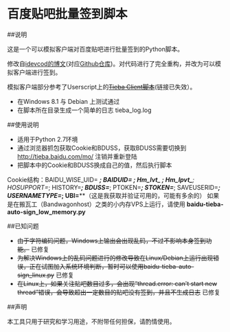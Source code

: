 百度贴吧批量签到脚本
=====================

##说明

这是一个可以模拟客户端对百度贴吧进行批量签到的Python脚本。

修改自[idevcod的博文](http://blog.csdn.net/idevcod/article/details/11479897)(对应[Github仓库](https://github.com/ifreefly/baidu_bot))。对代码进行了完全重构，并改为可以模拟客户端进行签到。

模拟客户端部分参考了Userscript上的<del>[Tieba Client脚本](http://userscripts.org/scripts/review/177032)</del>(链接已失效）。

* 在Windows 8.1 与 Debian 上测试通过
* 在脚本所在目录生成一个简单的日志 tieba_log.log

##使用说明

* 适用于Python 2.7环境
* 通过浏览器抓包获取Cookie和BDUSS，获取BDUSS需要切换到 http://tieba.baidu.com/mo/ 注销并重新登陆
* 把脚本中的Cookie和BDUSS换成自己的值，然后执行脚本

Cookie结构：BAIDU_WISE_UID= ***; BAIDUID= ***; Hm_lvt_*** ; Hm_lpvt_**; HOSUPPORT=*; HISTORY=***; BDUSS=***; PTOKEN=***; STOKEN=***; SAVEUSERID=***; USERNAMETYPE=*; UBI=****（这是我获取并验证可用的，可能有多余的）
如果是在搬瓦工（Bandwagonhost）之类的小内存VPS上运行，请使用 **baidu-tieba-auto-sign_low_memory.py**


##已知问题

* <del>由于字符编码问题，Windows上输出会出现乱码，不过不影响本身签到功能。</del> 已修复
* <del>为解决Windows上的乱码问题进行的修改导致在Linux/Debian上运行出现错误，正在试图加入系统环境判断，暂时可以使用baidu-tieba-auto-sign_linux.py</del> 已修复
* <del>在Linux上，如果关注贴吧数目过多，会出现“thread.error: can't start new thread”错误，会导致超出一定数目的贴吧没有签到，并且不生成日志</del> 已修复

##声明

本工具只用于研究和学习用途，不附带任何担保，请酌情使用。
